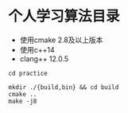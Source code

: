 # 个人学习算法目录
- 使用cmake 2.8及以上版本
- 使用c++14
- clang++ 12.0.5

```shell
cd practice

mkdir ./{build,bin} && cd build 
cmake ..
make -j8
```